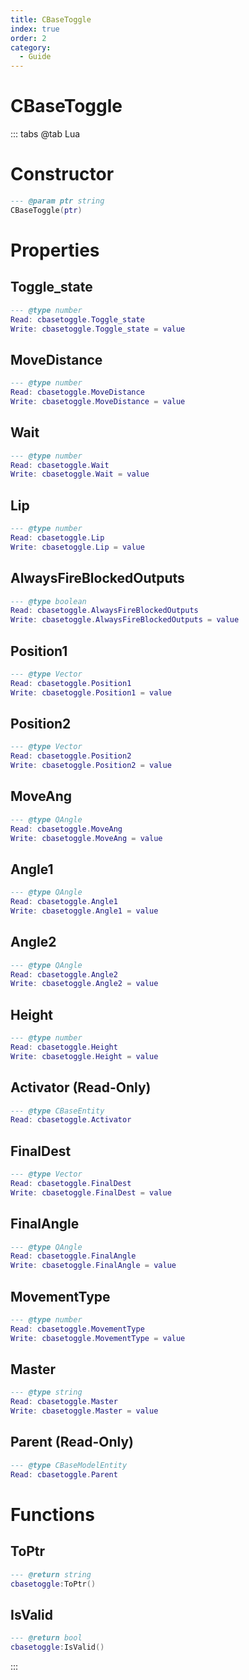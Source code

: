 ```yaml
---
title: CBaseToggle
index: true
order: 2
category:
  - Guide
---
```


# CBaseToggle

::: tabs
@tab Lua
# Constructor
```lua
--- @param ptr string
CBaseToggle(ptr)
```
# Properties
## Toggle_state 
```lua
--- @type number
Read: cbasetoggle.Toggle_state
Write: cbasetoggle.Toggle_state = value
```
## MoveDistance 
```lua
--- @type number
Read: cbasetoggle.MoveDistance
Write: cbasetoggle.MoveDistance = value
```
## Wait 
```lua
--- @type number
Read: cbasetoggle.Wait
Write: cbasetoggle.Wait = value
```
## Lip 
```lua
--- @type number
Read: cbasetoggle.Lip
Write: cbasetoggle.Lip = value
```
## AlwaysFireBlockedOutputs 
```lua
--- @type boolean
Read: cbasetoggle.AlwaysFireBlockedOutputs
Write: cbasetoggle.AlwaysFireBlockedOutputs = value
```
## Position1 
```lua
--- @type Vector
Read: cbasetoggle.Position1
Write: cbasetoggle.Position1 = value
```
## Position2 
```lua
--- @type Vector
Read: cbasetoggle.Position2
Write: cbasetoggle.Position2 = value
```
## MoveAng 
```lua
--- @type QAngle
Read: cbasetoggle.MoveAng
Write: cbasetoggle.MoveAng = value
```
## Angle1 
```lua
--- @type QAngle
Read: cbasetoggle.Angle1
Write: cbasetoggle.Angle1 = value
```
## Angle2 
```lua
--- @type QAngle
Read: cbasetoggle.Angle2
Write: cbasetoggle.Angle2 = value
```
## Height 
```lua
--- @type number
Read: cbasetoggle.Height
Write: cbasetoggle.Height = value
```
## Activator (Read-Only)
```lua
--- @type CBaseEntity
Read: cbasetoggle.Activator
```
## FinalDest 
```lua
--- @type Vector
Read: cbasetoggle.FinalDest
Write: cbasetoggle.FinalDest = value
```
## FinalAngle 
```lua
--- @type QAngle
Read: cbasetoggle.FinalAngle
Write: cbasetoggle.FinalAngle = value
```
## MovementType 
```lua
--- @type number
Read: cbasetoggle.MovementType
Write: cbasetoggle.MovementType = value
```
## Master 
```lua
--- @type string
Read: cbasetoggle.Master
Write: cbasetoggle.Master = value
```
## Parent (Read-Only)
```lua
--- @type CBaseModelEntity
Read: cbasetoggle.Parent
```
# Functions
## ToPtr
```lua
--- @return string
cbasetoggle:ToPtr()
```
## IsValid
```lua
--- @return bool
cbasetoggle:IsValid()
```

:::